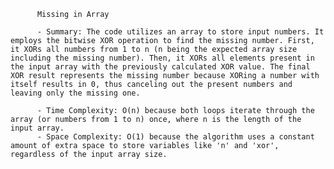
          Missing in Array

          - Summary: The code utilizes an array to store input numbers. It employs the bitwise XOR operation to find the missing number. First, it XORs all numbers from 1 to n (n being the expected array size including the missing number). Then, it XORs all elements present in the input array with the previously calculated XOR value. The final XOR result represents the missing number because XORing a number with itself results in 0, thus canceling out the present numbers and leaving only the missing one.

          - Time Complexity: O(n) because both loops iterate through the array (or numbers from 1 to n) once, where n is the length of the input array.
          - Space Complexity: O(1) because the algorithm uses a constant amount of extra space to store variables like 'n' and 'xor', regardless of the input array size.
          
